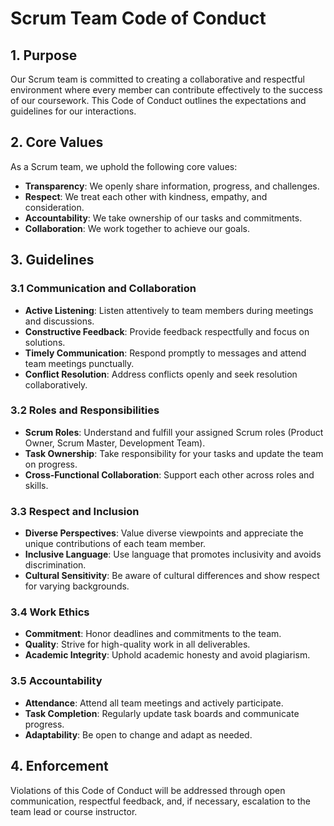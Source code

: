 # **Scrum Team Code of Conduct**

## **1. Purpose**
Our Scrum team is committed to creating a collaborative and respectful environment where every member can contribute effectively to the success of our coursework. This Code of Conduct outlines the expectations and guidelines for our interactions.

## **2. Core Values**
As a Scrum team, we uphold the following core values:

- **Transparency**: We openly share information, progress, and challenges.
- **Respect**: We treat each other with kindness, empathy, and consideration.
- **Accountability**: We take ownership of our tasks and commitments.
- **Collaboration**: We work together to achieve our goals.

## **3. Guidelines**

### **3.1 Communication and Collaboration**
- **Active Listening**: Listen attentively to team members during meetings and discussions.
- **Constructive Feedback**: Provide feedback respectfully and focus on solutions.
- **Timely Communication**: Respond promptly to messages and attend team meetings punctually.
- **Conflict Resolution**: Address conflicts openly and seek resolution collaboratively.

### **3.2 Roles and Responsibilities**
- **Scrum Roles**: Understand and fulfill your assigned Scrum roles (Product Owner, Scrum Master, Development Team).
- **Task Ownership**: Take responsibility for your tasks and update the team on progress.
- **Cross-Functional Collaboration**: Support each other across roles and skills.

### **3.3 Respect and Inclusion**
- **Diverse Perspectives**: Value diverse viewpoints and appreciate the unique contributions of each team member.
- **Inclusive Language**: Use language that promotes inclusivity and avoids discrimination.
- **Cultural Sensitivity**: Be aware of cultural differences and show respect for varying backgrounds.

### **3.4 Work Ethics**
- **Commitment**: Honor deadlines and commitments to the team.
- **Quality**: Strive for high-quality work in all deliverables.
- **Academic Integrity**: Uphold academic honesty and avoid plagiarism.

### **3.5 Accountability**
- **Attendance**: Attend all team meetings and actively participate.
- **Task Completion**: Regularly update task boards and communicate progress.
- **Adaptability**: Be open to change and adapt as needed.

## **4. Enforcement**
Violations of this Code of Conduct will be addressed through open communication, respectful feedback, and, if necessary, escalation to the team lead or course instructor.
